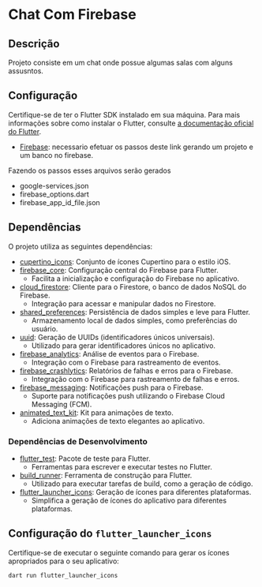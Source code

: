 # Chat Com Firebase

## Descrição

Projeto consiste em um chat onde possue algumas salas com alguns assusntos.

## Configuração

Certifique-se de ter o Flutter SDK instalado em sua máquina. Para mais informações sobre como instalar o Flutter, consulte [a documentação oficial do Flutter](https://flutter.dev/docs/get-started/install).

- [Firebase](https://firebase.google.com/docs/flutter/setup?hl=pt-br&platform=android): necessario efetuar os passos deste link gerando um projeto e um banco no firebase.

Fazendo os passos esses arquivos serão gerados
- google-services.json
- firebase_options.dart
- firebase_app_id_file.json

## Dependências

O projeto utiliza as seguintes dependências:

- [cupertino_icons](https://pub.dev/packages/cupertino_icons): Conjunto de ícones Cupertino para o estilo iOS.
- [firebase_core](https://pub.dev/packages/firebase_core): Configuração central do Firebase para Flutter.
  - Facilita a inicialização e configuração do Firebase no aplicativo.
- [cloud_firestore](https://pub.dev/packages/cloud_firestore): Cliente para o Firestore, o banco de dados NoSQL do Firebase.
  - Integração para acessar e manipular dados no Firestore.
- [shared_preferences](https://pub.dev/packages/shared_preferences): Persistência de dados simples e leve para Flutter.
  - Armazenamento local de dados simples, como preferências do usuário.
- [uuid](https://pub.dev/packages/uuid): Geração de UUIDs (identificadores únicos universais).
  - Utilizado para gerar identificadores únicos no aplicativo.
- [firebase_analytics](https://pub.dev/packages/firebase_analytics): Análise de eventos para o Firebase.
  - Integração com o Firebase para rastreamento de eventos.
- [firebase_crashlytics](https://pub.dev/packages/firebase_crashlytics): Relatórios de falhas e erros para o Firebase.
  - Integração com o Firebase para rastreamento de falhas e erros.
- [firebase_messaging](https://pub.dev/packages/firebase_messaging): Notificações push para o Firebase.
  - Suporte para notificações push utilizando o Firebase Cloud Messaging (FCM).
- [animated_text_kit](https://pub.dev/packages/animated_text_kit): Kit para animações de texto.
  - Adiciona animações de texto elegantes ao aplicativo.

### Dependências de Desenvolvimento

- [flutter_test](https://pub.dev/packages/flutter_test): Pacote de teste para Flutter.
  - Ferramentas para escrever e executar testes no Flutter.
- [build_runner](https://pub.dev/packages/build_runner): Ferramenta de construção para Flutter.
  - Utilizado para executar tarefas de build, como a geração de código.
- [flutter_launcher_icons](https://pub.dev/packages/flutter_launcher_icons): Geração de ícones para diferentes plataformas.
  - Simplifica a geração de ícones do aplicativo para diferentes plataformas.

## Configuração do `flutter_launcher_icons`

Certifique-se de executar o seguinte comando para gerar os ícones apropriados para o seu aplicativo:

```bash
dart run flutter_launcher_icons
